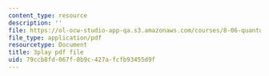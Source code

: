 ```yaml
---
content_type: resource
description: ''
file: https://ol-ocw-studio-app-qa.s3.amazonaws.com/courses/8-06-quantum-physics-iii-spring-2018/79ccb8fd067f0b9c427afcfb93455d9f_IqyTq4n1f2g.pdf
file_type: application/pdf
resourcetype: Document
title: 3play pdf file
uid: 79ccb8fd-067f-0b9c-427a-fcfb93455d9f
---
```


